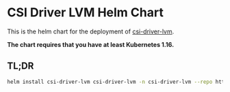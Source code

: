 # CSI Driver LVM Helm Chart

This is the helm chart for the deployment of
[csi-driver-lvm](https://github.com/metal-stack/csi-driver-lvm).

**The chart requires that you have at least Kubernetes 1.16.**

## TL;DR

```bash
helm install csi-driver-lvm csi-driver-lvm -n csi-driver-lvm --repo https://helm.metal-stack.io/csi-driver-lvm
```
